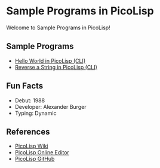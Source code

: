 # Sample Programs in PicoLisp

Welcome to Sample Programs in PicoLisp!

## Sample Programs

- [Hello World in PicoLisp (CLI)](https://therenegadecoder.com/code/hello-world-in-picolisp/)
- [Reverse a String in PicoLisp (CLI)](https://github.com/jrg94/sample-programs/issues/154)

## Fun Facts

- Debut: 1988
- Developer: Alexander Burger
- Typing: Dynamic

## References

- [PicoLisp Wiki](https://www.picolisp.com)
- [PicoLisp Online Editor](https://www.jdoodle.com/execute-picolisp-online)
- [PicoLisp GitHub](https://github.com/picolisp/picolisp)
